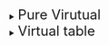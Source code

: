 
<details>
<summary> <font size="5"> Pure Virutual </font> </summary>
<div markdown="1">

In C++, a pure virtual function is a virtual function that has no implementation in the base class and must be overridden in a derived class. The syntax for declaring a pure virtual function is to use the keyword = 0 at the end of the function declaration.

A class that contains a pure virtual function is called an abstract class, and it cannot be instantiated. Its purpose is to provide an interface that must be implemented by derived classes.

For example:

```c++
class Shape {
public:
    virtual void draw() = 0;
};
```
Here, the draw function is a pure virtual function. Since it has no implementation in the Shape class, the Shape class is an abstract class and cannot be instantiated. A derived class such as Circle or Square would have to provide an implementation for the draw function in order to be instantiated.

```c++
class Circle : public Shape {
    void draw() {
        // draw a circle
    }
};
```

It is important to note that if a class has at least one pure virtual function, this class is abstract and cannot be instantiated.

</div>
</details>


<details>
<summary> <font size="5"> Virtual table </font> </summary>
<div markdown="1">

In C++, a virtual function table (vftable) is a table of function pointers that is used to support virtual function calls in classes that use virtual functions. The vftable is typically stored in the memory of the program, and contains one entry for each virtual function that is defined in the class.

When a class is defined with one or more virtual functions, the compiler will automatically generate a vftable for the class. Each instance of the class will contain a pointer to its vftable, known as the virtual pointer (vptr).

The vftable is usually stored in the memory of the program in the data segment, which is a region of memory reserved for storing static data and global variables. The vftable is typically stored in a read-only section of the data segment, to prevent accidental modification during execution.

The vptr is stored in the instance of the class, which is created in the heap or stack, depending on the way it is created.

When a virtual function is called on an instance of a class, the vptr is used to locate the vftable for the class, and then the function pointer for the virtual function is looked up in the vftable and called.

It is important to note that, the layout and exact details of vftables and vptrs depend on the implementation of the C++ compiler you are using. Some compilers use a single vftable for all instances of a class, while others use a separate vftable for each instance.

</div>
</details>

